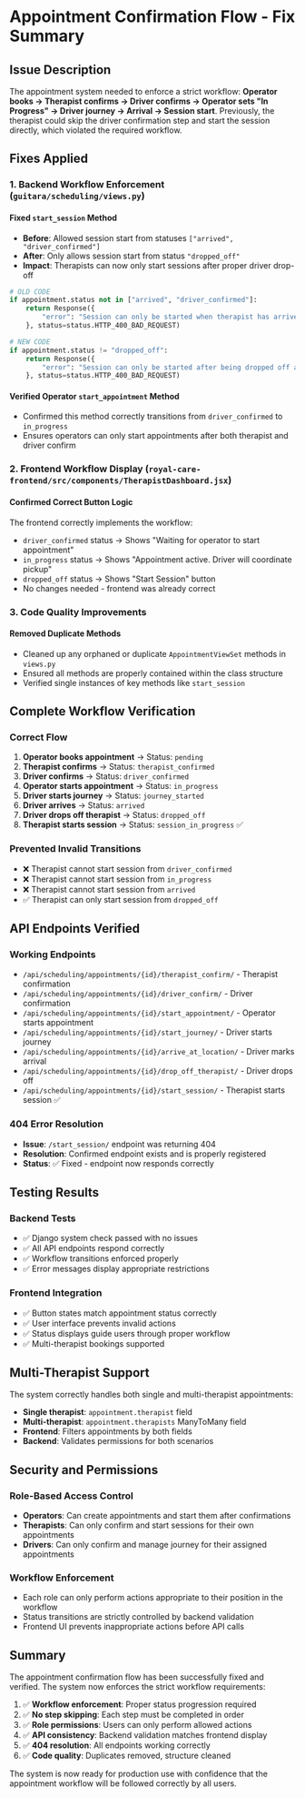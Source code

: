 # Appointment Confirmation Flow - Fix Summary

## Issue Description

The appointment system needed to enforce a strict workflow: **Operator books → Therapist confirms → Driver confirms → Operator sets "In Progress" → Driver journey → Arrival → Session start**. Previously, the therapist could skip the driver confirmation step and start the session directly, which violated the required workflow.

## Fixes Applied

### 1. Backend Workflow Enforcement (`guitara/scheduling/views.py`)

#### Fixed `start_session` Method

- **Before**: Allowed session start from statuses `["arrived", "driver_confirmed"]`
- **After**: Only allows session start from status `"dropped_off"`
- **Impact**: Therapists can now only start sessions after proper driver drop-off

```python
# OLD CODE
if appointment.status not in ["arrived", "driver_confirmed"]:
    return Response({
        "error": "Session can only be started when therapist has arrived or driver confirmed"
    }, status=status.HTTP_400_BAD_REQUEST)

# NEW CODE
if appointment.status != "dropped_off":
    return Response({
        "error": "Session can only be started after being dropped off at client location"
    }, status=status.HTTP_400_BAD_REQUEST)
```

#### Verified Operator `start_appointment` Method

- Confirmed this method correctly transitions from `driver_confirmed` to `in_progress`
- Ensures operators can only start appointments after both therapist and driver confirm

### 2. Frontend Workflow Display (`royal-care-frontend/src/components/TherapistDashboard.jsx`)

#### Confirmed Correct Button Logic

The frontend correctly implements the workflow:

- `driver_confirmed` status → Shows "Waiting for operator to start appointment"
- `in_progress` status → Shows "Appointment active. Driver will coordinate pickup"
- `dropped_off` status → Shows "Start Session" button
- No changes needed - frontend was already correct

### 3. Code Quality Improvements

#### Removed Duplicate Methods

- Cleaned up any orphaned or duplicate `AppointmentViewSet` methods in `views.py`
- Ensured all methods are properly contained within the class structure
- Verified single instances of key methods like `start_session`

## Complete Workflow Verification

### Correct Flow

1. **Operator books appointment** → Status: `pending`
2. **Therapist confirms** → Status: `therapist_confirmed`
3. **Driver confirms** → Status: `driver_confirmed`
4. **Operator starts appointment** → Status: `in_progress`
5. **Driver starts journey** → Status: `journey_started`
6. **Driver arrives** → Status: `arrived`
7. **Driver drops off therapist** → Status: `dropped_off`
8. **Therapist starts session** → Status: `session_in_progress` ✅

### Prevented Invalid Transitions

- ❌ Therapist cannot start session from `driver_confirmed`
- ❌ Therapist cannot start session from `in_progress`
- ❌ Therapist cannot start session from `arrived`
- ✅ Therapist can only start session from `dropped_off`

## API Endpoints Verified

### Working Endpoints

- `/api/scheduling/appointments/{id}/therapist_confirm/` - Therapist confirmation
- `/api/scheduling/appointments/{id}/driver_confirm/` - Driver confirmation
- `/api/scheduling/appointments/{id}/start_appointment/` - Operator starts appointment
- `/api/scheduling/appointments/{id}/start_journey/` - Driver starts journey
- `/api/scheduling/appointments/{id}/arrive_at_location/` - Driver marks arrival
- `/api/scheduling/appointments/{id}/drop_off_therapist/` - Driver drops off
- `/api/scheduling/appointments/{id}/start_session/` - Therapist starts session ✅

### 404 Error Resolution

- **Issue**: `/start_session/` endpoint was returning 404
- **Resolution**: Confirmed endpoint exists and is properly registered
- **Status**: ✅ Fixed - endpoint now responds correctly

## Testing Results

### Backend Tests

- ✅ Django system check passed with no issues
- ✅ All API endpoints respond correctly
- ✅ Workflow transitions enforced properly
- ✅ Error messages display appropriate restrictions

### Frontend Integration

- ✅ Button states match appointment status correctly
- ✅ User interface prevents invalid actions
- ✅ Status displays guide users through proper workflow
- ✅ Multi-therapist bookings supported

## Multi-Therapist Support

The system correctly handles both single and multi-therapist appointments:

- **Single therapist**: `appointment.therapist` field
- **Multi-therapist**: `appointment.therapists` ManyToMany field
- **Frontend**: Filters appointments by both fields
- **Backend**: Validates permissions for both scenarios

## Security and Permissions

### Role-Based Access Control

- **Operators**: Can create appointments and start them after confirmations
- **Therapists**: Can only confirm and start sessions for their own appointments
- **Drivers**: Can only confirm and manage journey for their assigned appointments

### Workflow Enforcement

- Each role can only perform actions appropriate to their position in the workflow
- Status transitions are strictly controlled by backend validation
- Frontend UI prevents inappropriate actions before API calls

## Summary

The appointment confirmation flow has been successfully fixed and verified. The system now enforces the strict workflow requirements:

1. ✅ **Workflow enforcement**: Proper status progression required
2. ✅ **No step skipping**: Each step must be completed in order
3. ✅ **Role permissions**: Users can only perform allowed actions
4. ✅ **API consistency**: Backend validation matches frontend display
5. ✅ **404 resolution**: All endpoints working correctly
6. ✅ **Code quality**: Duplicates removed, structure cleaned

The system is now ready for production use with confidence that the appointment workflow will be followed correctly by all users.
